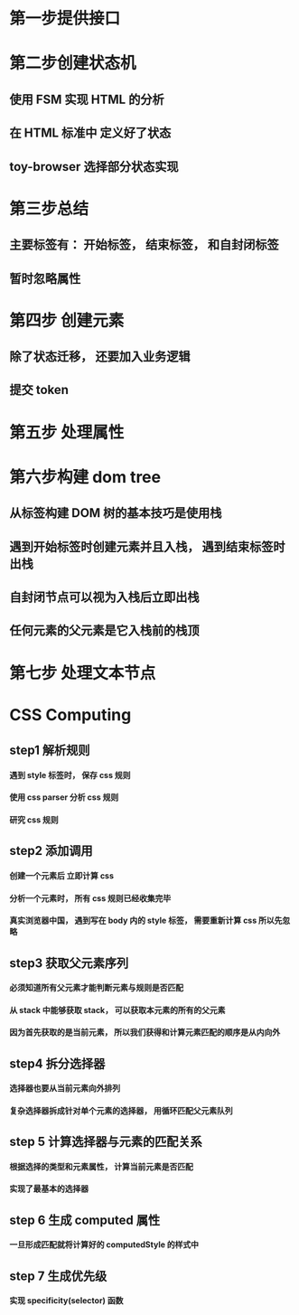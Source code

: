 # 第一步提供接口

# 第二步创建状态机

## 使用 FSM 实现 HTML 的分析

## 在 HTML 标准中 定义好了状态

## toy-browser 选择部分状态实现

# 第三步总结

## 主要标签有： 开始标签， 结束标签， 和自封闭标签

## 暂时忽略属性

# 第四步 创建元素

## 除了状态迁移， 还要加入业务逻辑

## 提交 token

# 第五步 处理属性

# 第六步构建 dom tree

## 从标签构建 DOM 树的基本技巧是使用栈

## 遇到开始标签时创建元素并且入栈， 遇到结束标签时出栈

## 自封闭节点可以视为入栈后立即出栈

## 任何元素的父元素是它入栈前的栈顶

# 第七步 处理文本节点

# CSS Computing

## step1 解析规则

#### 遇到 style 标签时， 保存 css 规则

#### 使用 css parser 分析 css 规则

#### 研究 css 规则

## step2 添加调用

#### 创建一个元素后 立即计算 css

#### 分析一个元素时， 所有 css 规则已经收集完毕

#### 真实浏览器中国， 遇到写在 body 内的 style 标签， 需要重新计算 css 所以先忽略

## step3 获取父元素序列

#### 必须知道所有父元素才能判断元素与规则是否匹配

#### 从 stack 中能够获取 stack， 可以获取本元素的所有的父元素

#### 因为首先获取的是当前元素， 所以我们获得和计算元素匹配的顺序是从内向外

## step4 拆分选择器

#### 选择器也要从当前元素向外排列

#### 复杂选择器拆成针对单个元素的选择器， 用循环匹配父元素队列

## step 5 计算选择器与元素的匹配关系

#### 根据选择的类型和元素属性， 计算当前元素是否匹配

#### 实现了最基本的选择器

## step 6 生成 computed 属性

#### 一旦形成匹配就将计算好的 computedStyle 的样式中

## step 7 生成优先级

#### 实现 specificity(selector) 函数
